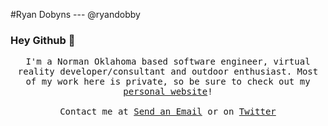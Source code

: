 #Ryan Dobyns --- @ryandobby

### Hey Github 👋

<p align="center">
  <samp>
     I'm a Norman Oklahoma based software engineer, virtual reality developer/consultant and outdoor enthusiast. Most of my work here is private, so be sure to check out my <a      href="//ryandobyns.com">personal website</a>!
     <br><br>
     Contact me at <a href="mailto:ryandobyns@gmail.com?Subject=GitHub%20Contact">Send an Email</a> or on <a href="https://twitter.com/ryandobby">Twitter</a>
  </samp>
</p>
